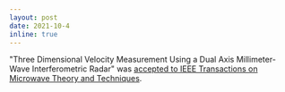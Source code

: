 ```yaml
---
layout: post
date: 2021-10-4
inline: true
---
```


"Three Dimensional Velocity Measurement Using a Dual Axis Millimeter-Wave Interferometric Radar" was [accepted to IEEE Transactions on Microwave Theory and Techniques](https://doi.org/10.1109/TMTT.2021.3124251).
